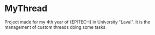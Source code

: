 # MyThread
Project made for my 4th year of {EPITECH} in University "Laval". It is the management of custom threads doing some tasks.
